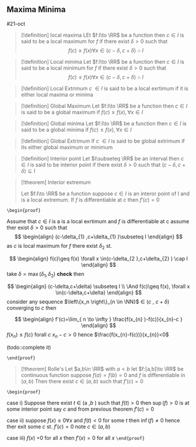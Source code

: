 ## Maxima Minima 

#21-oct

> [!definition] local maxima
> LEt $f:I\to \RR$ be a function then $c\in I$ is said to be a local maximum for $f$ if  there exist $\delta >0$ such that 
> $$f(c)\geq f(x )\forall x \in(c-\delta,c+\delta)\cap I$$ 



> [!definition] Local minima
> Let $f:I\to \RR$ be a function then $c\in I$ is said to be a local minimum for $f$ if  there exist $\delta >0$ such that 
> $$f(c)\leq f(x )\forall x \in(c-\delta,c+\delta)\cap I$$ 

> [!definition]  Local Extrimum 
> $c$ $\in I$  is said to be a local exrtimum if it is either local maxima or minima

> [!definition]  Global Maximum
> Let $f:I\to \RR$ be a function then $c\in I$ is said to be a global maximum if 
> $f(c)\geq f(x),\forall x \in I$  


> [!definition]  Global minima
> Let $f:I\to \RR$ be a function then $c\in I$ is said to be a global minima if 
> $f(c)\leq f(x),\forall x \in I$  



> [!definition] Global Extrimum
> If $c$ $\in I$ is said to be global extrimum if its either global maximum or minimum 


> [!definition] Interior point
> Let $I\subseteq \RR$ be an interval then $c\in I$ is said to be interior point if there exist $\delta>0$ such that $(c-\delta,c+\delta)\subseteq I$ 
> 




> [!theorem] Interior extremum
>
> Let $f:I\to \RR$ be a function suppose $c\in I$ is an interor point of I and is a local extremum. If $f$ is differentiable at $c$ then $f'(c)=0$



`\begin{proof}` 


Assume that $c\in I$ is a  is a local exrtimum and $f$ is differentiable at c
assume ther exist $\delta>0$  such that 
$$
\begin{align}
(c-\delta_{1} ,c+\delta_{1} )\subseteq I
\end{align}
$$
as $c$ is local maximum  for $f$ there exist $\delta_{2}$  st.

$$
\begin{align}
f(c)\geq f(x) \forall x \in(c-\delta_{2 },c+\delta_{2}  ) \cap I
\end{align}
$$
take $\delta=\max\left(\delta_{1} ,\delta_{2}\right)$  __check__ then 

$$
\begin{align}
(c-\delta,c+\delta) \subseteq I  \\
\And f(c)\geq f(x), \forall x \in(c-\delta,c+\delta)
\end{align}
$$
consider any sequence $\left\{x_n \right\}_{n \in \NN}$ $\in$ ($c$ , $c+\delta$) 
converging to $c$ then


$$
\begin{align}
f'(c)=\lim_{ n \to \infty } \frac{f(x_{n} )-f(c)}{x_{n}-c }
\end{align}
$$
$f(x_{n})\leq f(c)$ forall $c$ $x_{n}-c>0$ hence $\frac{f(x_{n}-f(c))}{x_{n}}<0$


(todo::complete it)

 `\end{proof}`




> [!theorem] Rolle's
> Let $a,b\in \RR$ with $a<b$ let $f:[a,b]\to \RR$ be continuous function suppose $f(a)=f(b)=0$ and $f$ is differentiable in $(a,b)$ Then there exist $c\in(a,b)$ such that $f'(c)=0$


`\begin{proof}` 

case i)  Suppose there exist $t$ $\in$ (a ,$b$ )  such that $f(t)>0$ then $\sup(f)>0$  is at some interior point say $c$ and from previous theorem $f'(c)=0$ 

case ii) suppose $f(x)\leq0 \forall x$ and $f(t)<0$ for some $t$ then $\inf(f)\neq0$ hence ther exit some $c$ st. $f'(c)=0$ note $c\in(a,b)$ 

case iii) $f(x)$ =0  for all $x$ 
then $f'(x)=0$ for all $x$ 
 `\end{proof}`